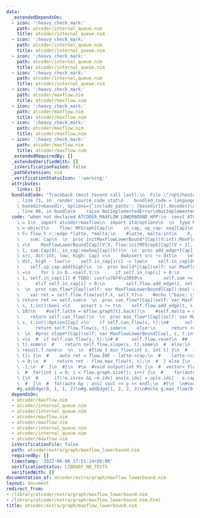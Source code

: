 ```yaml
---
data:
  _extendedDependsOn:
  - icon: ':heavy_check_mark:'
    path: atcoder/internal_queue.nim
    title: atcoder/internal_queue.nim
  - icon: ':heavy_check_mark:'
    path: atcoder/internal_queue.nim
    title: atcoder/internal_queue.nim
  - icon: ':heavy_check_mark:'
    path: atcoder/internal_queue.nim
    title: atcoder/internal_queue.nim
  - icon: ':heavy_check_mark:'
    path: atcoder/internal_queue.nim
    title: atcoder/internal_queue.nim
  - icon: ':heavy_check_mark:'
    path: atcoder/maxflow.nim
    title: atcoder/maxflow.nim
  - icon: ':heavy_check_mark:'
    path: atcoder/maxflow.nim
    title: atcoder/maxflow.nim
  - icon: ':heavy_check_mark:'
    path: atcoder/maxflow.nim
    title: atcoder/maxflow.nim
  - icon: ':heavy_check_mark:'
    path: atcoder/maxflow.nim
    title: atcoder/maxflow.nim
  _extendedRequiredBy: []
  _extendedVerifiedWith: []
  _isVerificationFailed: false
  _pathExtension: nim
  _verificationStatusIcon: ':warning:'
  attributes:
    links: []
  bundledCode: "Traceback (most recent call last):\n  File \"/opt/hostedtoolcache/Python/3.10.6/x64/lib/python3.10/site-packages/onlinejudge_verify/documentation/build.py\"\
    , line 71, in _render_source_code_stat\n    bundled_code = language.bundle(stat.path,\
    \ basedir=basedir, options={'include_paths': [basedir]}).decode()\n  File \"/opt/hostedtoolcache/Python/3.10.6/x64/lib/python3.10/site-packages/onlinejudge_verify/languages/nim.py\"\
    , line 86, in bundle\n    raise NotImplementedError\nNotImplementedError\n"
  code: "when not declared ATCODER_MAXFLOW_LOWERBOUND_HPP:\n  const ATCODER_MAXFLOW_LOWERBOUND_HPP*\
    \ = 1\n  import atcoder/maxflow\n  import std/options\n  \n  type MaxFlowLowerBound*[Cap]\
    \ = object\n    flow: MFGraph[Cap]\n    in_cap, up_cap: seq[Cap]\n    #typename\
    \ F< flow_t >::edge *latte, *malta;\n    #latte, malta:int\n    X, Y, V: int\n\
    \    sum: Cap\n  \n  proc initMaxFlowLowerBound*[Cap](V:int):MaxFlowLowerBound[Cap]\
    \ =\n    MaxFlowLowerBound[Cap](V:V, flow:initMFGraph[Cap](V + 2), X:V, Y:V +\
    \ 1, sum:Cap(0), in_cap:newSeq[Cap](V))\n  \n  proc add_edge*[Cap](self: var MaxFlowLowerBound[Cap],\
    \ src, dst:int, low, high: Cap) =\n    doAssert src != dst\n    self.flow.add_edge(src,\
    \ dst, high - low)\n    self.in_cap[src] -= low\n    self.in_cap[dst] += low\n\
    \    self.up_cap.add(high)\n  \n  proc build*[Cap](self: var MaxFlowLowerBound[Cap])\
    \ =\n    for i in 0..<self.V:\n      if self.in_cap[i] > 0:\n        self.flow.add_edge(self.X,\
    \ i, self.in_cap[i]) # TODO: cost\u76F4\u3059\n        self.sum += self.in_cap[i]\n\
    \      elif self.in_cap[i] < 0:\n        self.flow.add_edge(i, self.Y, -self.in_cap[i])\n\
    \  \n  proc can_flow*[Cap](self: var MaxFlowLowerBound[Cap]):bool =\n    self.build()\n\
    \    var ret = self.flow.flow(self.X, self.Y)\n    #echo \"base: \", ret\n   \
    \ return ret >= self.sum\n  \n  proc can_flow*[Cap](self: var MaxFlowLowerBound[Cap],\
    \ s, t:int):bool =\n    assert s != t\n    self.flow.add_edge(t, s, Cap.high div\
    \ 10)\n    #self.latte = &flow.graph[t].back()\n    #self.malta = &flow.graph[s].back()\n\
    \    return self.can_flow()\n  \n  proc max_flow*[Cap](self: var MaxFlowLowerBound[Cap],\
    \ s, t:int):Option[Cap] =\n    if self.can_flow(s, t):\n#      self.flow.reset\n\
    \      return self.flow.flow(s, t).some\n    else:\n      return result.T.none\n\
    \  \n  #proc slope*[Cap](self: var MaxFlowLowerBound[Cap], s, t:int):Option[seq[Cap]]\
    \ =\n  #  if self.can_flow(s, t):\n# #     self.flow.reset\n  ##    return self.flow.slope(s,\
    \ t).some\n  #    return self.flow.slope(s, t).some\n  #  else:\n  #    return\
    \ result.T.none\n  \n  \n  #flow_t min_flow(int s, int t) {\n  #  if(can_flow(s,\
    \ t)) {\n  #    auto ret = flow.INF - latte->cap;\n  #    latte->cap = malta->cap\
    \ = 0;\n  #    return ret - flow.max_flow(t, s);\n  #  } else {\n  #    return\
    \ -1;\n  #  }\n  #}\n  #\n  #void output(int M) {\n  #  vector< flow_t > ans(M);\n\
    \  #  for(int i = 0; i < flow.graph.size(); i++) {\n  #    for(auto &e : flow.graph[i])\
    \ {\n  #      if(!e.isrev && ~e.idx) ans[e.idx] = up[e.idx] - e.cap;\n  #    }\n\
    \  #  }\n  #  for(auto &p : ans) cout << p << endl;\n  #}\n  \n#var g = initMaxFlowLowerBound[int](3)\n\
    #g.addEdge(0, 1, 1, 2)\n#g.addEdge(1, 2, 2, 3)\n#echo g.max_flow(0, 2)\n\n"
  dependsOn:
  - atcoder/maxflow.nim
  - atcoder/internal_queue.nim
  - atcoder/internal_queue.nim
  - atcoder/maxflow.nim
  - atcoder/maxflow.nim
  - atcoder/internal_queue.nim
  - atcoder/internal_queue.nim
  - atcoder/maxflow.nim
  isVerificationFile: false
  path: atcoder/extra/graph/maxflow_lowerbound.nim
  requiredBy: []
  timestamp: '2022-06-06 17:51:24+09:00'
  verificationStatus: LIBRARY_NO_TESTS
  verifiedWith: []
documentation_of: atcoder/extra/graph/maxflow_lowerbound.nim
layout: document
redirect_from:
- /library/atcoder/extra/graph/maxflow_lowerbound.nim
- /library/atcoder/extra/graph/maxflow_lowerbound.nim.html
title: atcoder/extra/graph/maxflow_lowerbound.nim
---
```

